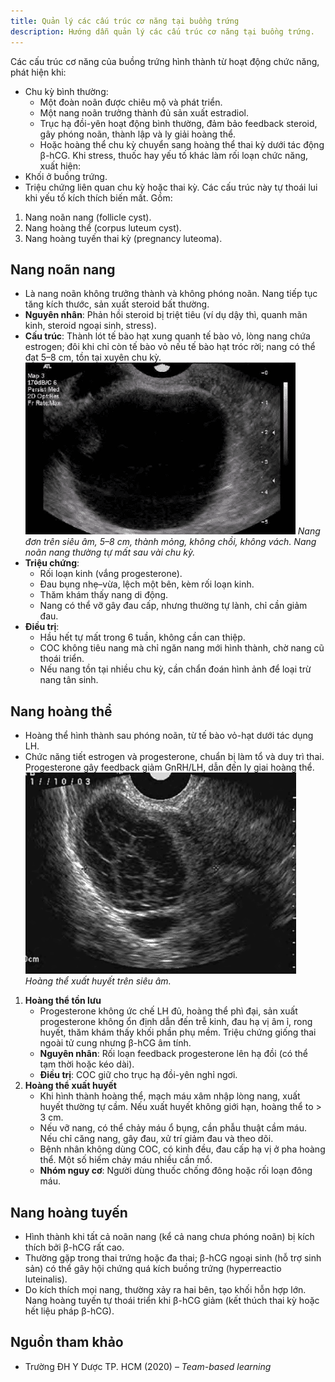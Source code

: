 ```yaml
---
title: Quản lý các cấu trúc cơ năng tại buồng trứng
description: Hướng dẫn quản lý các cấu trúc cơ năng tại buồng trứng.
---
```


Các cấu trúc cơ năng của buồng trứng hình thành từ hoạt động chức năng, phát hiện khi:

- Chu kỳ bình thường:
  - Một đoàn noãn được chiêu mộ và phát triển.
  - Một nang noãn trưởng thành đủ sản xuất estradiol.
  - Trục hạ đồi-yên hoạt động bình thường, đảm bảo feedback steroid, gây phóng noãn, thành lập và ly giải hoàng thể.
  - Hoặc hoàng thể chu kỳ chuyển sang hoàng thể thai kỳ dưới tác động β-hCG.
    Khi stress, thuốc hay yếu tố khác làm rối loạn chức năng, xuất hiện:
- Khối ở buồng trứng.
- Triệu chứng liên quan chu kỳ hoặc thai kỳ.
  Các cấu trúc này tự thoái lui khi yếu tố kích thích biến mất. Gồm:

1. Nang noãn nang (follicle cyst).
2. Nang hoàng thể (corpus luteum cyst).
3. Nang hoàng tuyến thai kỳ (pregnancy luteoma).

## Nang noãn nang

- Là nang noãn không trưởng thành và không phóng noãn. Nang tiếp tục tăng kích thước, sản xuất steroid bất thường.
- **Nguyên nhân**: Phản hồi steroid bị triệt tiêu (ví dụ dậy thì, quanh mãn kinh, steroid ngoại sinh, stress).
- **Cấu trúc**: Thành lót tế bào hạt xung quanh tế bào vỏ, lòng nang chứa estrogen; đôi khi chỉ còn tế bào vỏ nếu tế bào hạt tróc rời; nang có thể đạt 5–8 cm, tồn tại xuyên chu kỳ.
  ![Nang noãn nang trên siêu âm](./_images/quan-ly-cac-cau-truc-co-nang-buong-trung/nang-noan-nang-tren-sieu-am.png)
  _Nang đơn trên siêu âm, 5–8 cm, thành mỏng, không chồi, không vách. Nang noãn nang thường tự mất sau vài chu kỳ._
- **Triệu chứng**:
  - Rối loạn kinh (vắng progesterone).
  - Đau bụng nhẹ–vừa, lệch một bên, kèm rối loạn kinh.
  - Thăm khám thấy nang di động.
  - Nang có thể vỡ gây đau cấp, nhưng thường tự lành, chỉ cần giảm đau.
- **Điều trị**:
  - Hầu hết tự mất trong 6 tuần, không cần can thiệp.
  - COC không tiêu nang mà chỉ ngăn nang mới hình thành, chờ nang cũ thoái triển.
  - Nếu nang tồn tại nhiều chu kỳ, cần chẩn đoán hình ảnh để loại trừ nang tân sinh.

## Nang hoàng thể

- Hoàng thể hình thành sau phóng noãn, từ tế bào vỏ-hạt dưới tác dụng LH.
- Chức năng tiết estrogen và progesterone, chuẩn bị làm tổ và duy trì thai. Progesterone gây feedback giảm GnRH/LH, dẫn đến ly giai hoàng thể.
  ![Hoàng thể xuất huyết trên siêu âm](./_images/quan-ly-cac-cau-truc-co-nang-buong-trung/hoang-the-xuat-huyet-tren-sieu-am.png)
  _Hoàng thể xuất huyết trên siêu âm._

1. **Hoàng thể tồn lưu**
   - Progesterone không ức chế LH đủ, hoàng thể phì đại, sản xuất progesterone không ổn định dẫn đến trễ kinh, đau hạ vị âm ỉ, rong huyết, thăm khám thấy khối phần phụ mềm. Triệu chứng giống thai ngoài tử cung nhưng β-hCG âm tính.
   - **Nguyên nhân**: Rối loạn feedback progesterone lên hạ đồi (có thể tạm thời hoặc kéo dài).
   - **Điều trị**: COC giữ cho trục hạ đồi-yên nghỉ ngơi.
2. **Hoàng thể xuất huyết**
   - Khi hình thành hoàng thể, mạch máu xâm nhập lòng nang, xuất huyết thường tự cầm. Nếu xuất huyết không giới hạn, hoàng thể to > 3 cm.
   - Nếu vỡ nang, có thể chảy máu ổ bụng, cần phẫu thuật cầm máu. Nếu chỉ căng nang, gây đau, xử trí giảm đau và theo dõi.
   - Bệnh nhân không dùng COC, có kinh đều, đau cấp hạ vị ở pha hoàng thể. Một số hiếm chảy máu nhiều cần mổ.
   - **Nhóm nguy cơ**: Người dùng thuốc chống đông hoặc rối loạn đông máu.

## Nang hoàng tuyến

- Hình thành khi tất cả noãn nang (kể cả nang chưa phóng noãn) bị kích thích bởi β-hCG rất cao.
- Thường gặp trong thai trứng hoặc đa thai; β-hCG ngoại sinh (hỗ trợ sinh sản) có thể gây hội chứng quá kích buồng trứng (hyperreactio luteinalis).
- Do kích thích mọi nang, thường xảy ra hai bên, tạo khối hỗn hợp lớn. Nang hoàng tuyến tự thoái triển khi β-hCG giảm (kết thúch thai kỳ hoặc hết liệu pháp β-hCG).

## Nguồn tham khảo

- Trường ĐH Y Dược TP. HCM (2020) – _Team-based learning_
